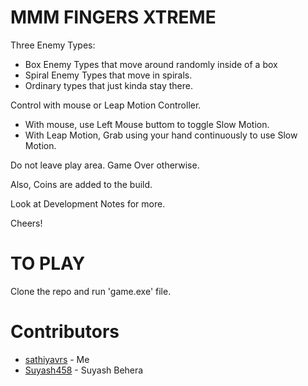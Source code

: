 # MMM FINGERS XTREME

Three Enemy Types:
* Box Enemy Types that move around randomly inside of a box
* Spiral Enemy Types that move in spirals.
* Ordinary types that just kinda stay there.

Control with mouse or Leap Motion Controller.
* With mouse, use Left Mouse buttom to toggle Slow Motion.
* With Leap Motion, Grab using your hand continuously to use Slow Motion.

Do not leave play area. Game Over otherwise.

Also, Coins are added to the build.

Look at Development Notes for more.

Cheers!

# TO PLAY

Clone the repo and run 'game.exe' file.

# Contributors
- [sathiyavrs](https://github.com/sathiyavrs) - Me
- [Suyash458](https://github.com/Suyash458)  - Suyash Behera
